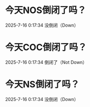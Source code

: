 # 今天NOS倒闭了吗？

2025-7-16 0:17:34 没倒闭（Down）

# 今天COC倒闭了吗？

2025-7-16 0:17:34 倒闭了（Not Down）

# 今天NS倒闭了吗？

2025-7-16 0:17:34 没倒闭（Down）

